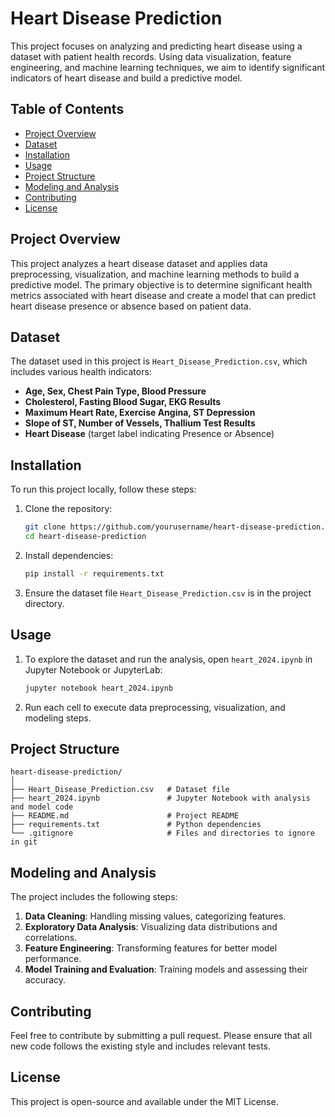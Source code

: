 
# Heart Disease Prediction

This project focuses on analyzing and predicting heart disease using a dataset with patient health records. Using data visualization, feature engineering, and machine learning techniques, we aim to identify significant indicators of heart disease and build a predictive model.

## Table of Contents
- [Project Overview](#project-overview)
- [Dataset](#dataset)
- [Installation](#installation)
- [Usage](#usage)
- [Project Structure](#project-structure)
- [Modeling and Analysis](#modeling-and-analysis)
- [Contributing](#contributing)
- [License](#license)

## Project Overview
This project analyzes a heart disease dataset and applies data preprocessing, visualization, and machine learning methods to build a predictive model. The primary objective is to determine significant health metrics associated with heart disease and create a model that can predict heart disease presence or absence based on patient data.

## Dataset
The dataset used in this project is `Heart_Disease_Prediction.csv`, which includes various health indicators:
- **Age, Sex, Chest Pain Type, Blood Pressure**
- **Cholesterol, Fasting Blood Sugar, EKG Results**
- **Maximum Heart Rate, Exercise Angina, ST Depression**
- **Slope of ST, Number of Vessels, Thallium Test Results**
- **Heart Disease** (target label indicating Presence or Absence)

## Installation
To run this project locally, follow these steps:

1. Clone the repository:
   ```bash
   git clone https://github.com/yourusername/heart-disease-prediction.git
   cd heart-disease-prediction
   ```

2. Install dependencies:
   ```bash
   pip install -r requirements.txt
   ```

3. Ensure the dataset file `Heart_Disease_Prediction.csv` is in the project directory.

## Usage
1. To explore the dataset and run the analysis, open `heart_2024.ipynb` in Jupyter Notebook or JupyterLab:
   ```bash
   jupyter notebook heart_2024.ipynb
   ```

2. Run each cell to execute data preprocessing, visualization, and modeling steps.

## Project Structure
```
heart-disease-prediction/
│
├── Heart_Disease_Prediction.csv   # Dataset file
├── heart_2024.ipynb               # Jupyter Notebook with analysis and model code
├── README.md                      # Project README
├── requirements.txt               # Python dependencies
└── .gitignore                     # Files and directories to ignore in git
```

## Modeling and Analysis
The project includes the following steps:
1. **Data Cleaning**: Handling missing values, categorizing features.
2. **Exploratory Data Analysis**: Visualizing data distributions and correlations.
3. **Feature Engineering**: Transforming features for better model performance.
4. **Model Training and Evaluation**: Training models and assessing their accuracy.

## Contributing
Feel free to contribute by submitting a pull request. Please ensure that all new code follows the existing style and includes relevant tests.

## License
This project is open-source and available under the MIT License.

